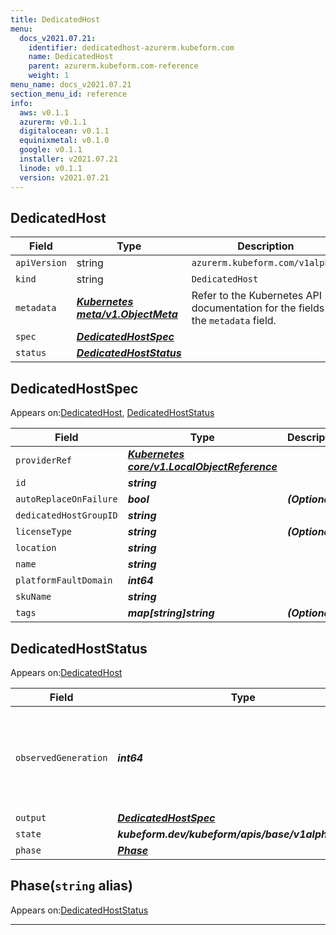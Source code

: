 ```yaml
---
title: DedicatedHost
menu:
  docs_v2021.07.21:
    identifier: dedicatedhost-azurerm.kubeform.com
    name: DedicatedHost
    parent: azurerm.kubeform.com-reference
    weight: 1
menu_name: docs_v2021.07.21
section_menu_id: reference
info:
  aws: v0.1.1
  azurerm: v0.1.1
  digitalocean: v0.1.1
  equinixmetal: v0.1.0
  google: v0.1.1
  installer: v2021.07.21
  linode: v0.1.1
  version: v2021.07.21
---
```


## DedicatedHost
| Field | Type | Description |
| ------ | ----- | ----------- |
| `apiVersion` | string | `azurerm.kubeform.com/v1alpha1` |
|    `kind` | string | `DedicatedHost` |
| `metadata` | ***[Kubernetes meta/v1.ObjectMeta](https://v1-18.docs.kubernetes.io/docs/reference/generated/kubernetes-api/v1.18/#objectmeta-v1-meta)***|Refer to the Kubernetes API documentation for the fields of the `metadata` field.|
| `spec` | ***[DedicatedHostSpec](#dedicatedhostspec)***||
| `status` | ***[DedicatedHostStatus](#dedicatedhoststatus)***||
## DedicatedHostSpec

Appears on:[DedicatedHost](#dedicatedhost), [DedicatedHostStatus](#dedicatedhoststatus)

| Field | Type | Description |
| ------ | ----- | ----------- |
| `providerRef` | ***[Kubernetes core/v1.LocalObjectReference](https://v1-18.docs.kubernetes.io/docs/reference/generated/kubernetes-api/v1.18/#localobjectreference-v1-core)***||
| `id` | ***string***||
| `autoReplaceOnFailure` | ***bool***| ***(Optional)*** |
| `dedicatedHostGroupID` | ***string***||
| `licenseType` | ***string***| ***(Optional)*** |
| `location` | ***string***||
| `name` | ***string***||
| `platformFaultDomain` | ***int64***||
| `skuName` | ***string***||
| `tags` | ***map[string]string***| ***(Optional)*** |
## DedicatedHostStatus

Appears on:[DedicatedHost](#dedicatedhost)

| Field | Type | Description |
| ------ | ----- | ----------- |
| `observedGeneration` | ***int64***| ***(Optional)*** Resource generation, which is updated on mutation by the API Server.|
| `output` | ***[DedicatedHostSpec](#dedicatedhostspec)***| ***(Optional)*** |
| `state` | ***kubeform.dev/kubeform/apis/base/v1alpha1.State***| ***(Optional)*** |
| `phase` | ***[Phase](#phase)***| ***(Optional)*** |
## Phase(`string` alias)

Appears on:[DedicatedHostStatus](#dedicatedhoststatus)

---
